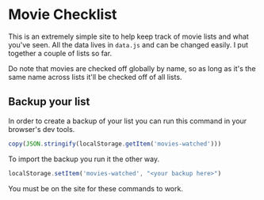 # Movie Checklist

This is an extremely simple site to help keep track of movie lists and what you've seen.
All the data lives in `data.js` and can be changed easily. I put together a couple of lists so far.

Do note that movies are checked off globally by name, so as long as it's the same name across lists it'll be checked
off of all lists.

## Backup your list

In order to create a backup of your list you can run this command in your browser's dev tools.

```js
copy(JSON.stringify(localStorage.getItem('movies-watched')))
```

To import the backup you run it the other way.
```js
localStorage.setItem('movies-watched', "<your backup here>")
```

You must be on the site for these commands to work.
